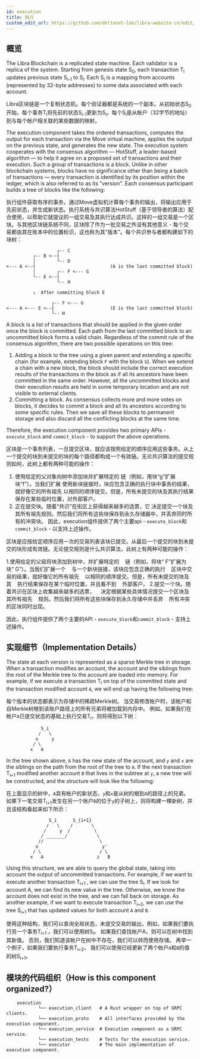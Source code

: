 ```yaml
---
id: execution
title: 执行
custom_edit_url: https://github.com/deltanet-lab/libra-website-cn/edit/master/execution/README.md
---
```



## 概览

The Libra Blockchain is a replicated state machine. Each validator is a replica
of the system. Starting from genesis state S<sub>0</sub>, each transaction
T<sub>i</sub> updates previous state S<sub>i-1</sub> to S<sub>i</sub>. Each
S<sub>i</sub> is a mapping from accounts (represented by 32-byte addresses) to
some data associated with each account.

Libra区块链是一个复制状态机。每个验证器都是系统的一个副本。从初始状态S<sub>0</sub>开始，每个事务T<sub>i</sub>将先前的状态S<sub>i-1</sub>更新为S<sub>i</sub>。每个S<sub>i</sub>是从帐户（32字节的地址）到与每个帐户相关联的某些数据的映射。

The execution component takes the ordered transactions, computes the output
for each transaction via the Move virtual machine, applies the output on the
previous state, and generates the new state. The execution system cooperates
with the consensus algorithm &mdash; HotStuff, a leader-based algorithm — to
help it agree on a proposed set of transactions and their execution. Such a
group of transactions is a block. Unlike in other blockchain systems, blocks
have no significance other than being a batch of transactions — every
transaction is identified by its position within the ledger, which is also
referred to as its "version". Each consensus participant builds a tree of blocks
like the following:

执行组件获取有序的事务，通过Move虚拟机计算每个事务的输出，将输出应用于先前状态，并生成新状态。执行系统与共识算法HotStuff（基于领导者的算法）配合使用，以帮助它就提议的一组交易及其执行达成共识。这样的一组交易是一个区块。与其他区块链系统不同，区块除了作为一批交易之外没有其他意义 - 每个交易都由其在账本中的位置标识，这也称为其“版本”。每个共识参与者都构建如下的块树：

```
                   ┌-- C
          ┌-- B <--┤
          |        └-- D
<--- A <--┤                            (A is the last committed block)
          |        ┌-- F <--- G
          └-- E <--┤
                   └-- H

          ↓  After committing block E

                 ┌-- F <--- G
<--- A <--- E <--┤                     (E is the last committed block)
                 └-- H
```

A block is a list of transactions that should be applied in the given order once
the block is committed. Each path from the last committed block to an
uncommitted block forms a valid chain. Regardless of the commit rule of the
consensus algorithm, there are two possible operations on this tree:

1. Adding a block to the tree using a given parent and extending a specific
   chain (for example, extending block `F` with the block `G`). When we extend a
   chain with a new block, the block should include the correct execution
   results of the transactions in the block as if all its ancestors have been
   committed in the same order. However, all the uncommitted blocks and their
   execution results are held in some temporary location and are not visible to
   external clients.
2. Committing a block. As consensus collects more and more votes on blocks, it
   decides to commit a block and all its ancestors according to some specific
   rules. Then we save all these blocks to permanent storage and also discard
   all the conflicting blocks at the same time.

Therefore, the execution component provides two primary APIs - `execute_block`
and `commit_block` - to support the above operations.


区块是一个事务列表，一旦提交区块，就应该按照给定的顺序应用这些事务。从上一个提交的块到未提交的块的每个路径都构成一个有效链。无论共识算法的提交规则如何，此树上都有两种可能的操作：

1. 使用给定的父对象向树中添加块并扩展特定的
链（例如，用块“g”扩展块“f”）。当我们扩展
使用新块链接时，块应包含正确的执行块中事务的结果，就好像它的所有祖先
以相同的顺序提交。但是，所有未提交的块及其执行结果保存在某些临时位置，对外部客户。
2. 正在提交块。随着“共识”在街区上获得越来越多的选票，它
决定提交一个块及其所有祖先规则。然后我们将所有这些块保存到永久存储器中，并丢弃同时所有的冲突块。
因此，execution组件提供了两个主要api - `execute_block`和`commit_block` - 以支持上述操作。


区块是应按给定顺序应用一次的交易列表该块已提交。从最后一个提交的块到未提交的块形成有效链。无论提交规则是什么共识算法，此树上有两种可能的操作：

1.使用给定的父级将块添加到树中，并扩展特定的
   链（例如，将块“ F”扩展为块“ G”）。当我们扩展一个
   与一个新块链接，该块应包含正确的执行
   区块中交易的结果，就好像它的所有祖先
   以相同的顺序提交。但是，所有未提交的块及其
   执行结果保存在某个临时位置，并且看不到
   外部客户。
2.提交一个块。随着共识在区块上收集越来越多的选票，
   决定根据某些具体情况提交一个区块及其所有祖先
   规则。然后我们将所有这些块保存到永久存储中并丢弃
   所有冲突的区块同时出现。

因此，执行组件提供了两个主要的API - `execute_block`和`commit_block` - 支持上述操作。

## 实现细节（Implementation Details）

The state at each version is represented as a sparse Merkle tree in storage.
When a transaction modifies an account, the account and the siblings from the
root of the Merkle tree to the account are loaded into memory. For example, if
we execute a transaction T<sub>i</sub> on top of the committed state and the
transaction modified account `A`, we will end up having the following tree:

每个版本的状态都表示为存储中的稀疏Merkle树。
当交易修改帐户时，该帐户和自Merkle树根到该账户路径上的所有兄弟将被加载到内存中。
例如，如果我们在帐户`A`已提交状态的基础上执行交易T<sub>i</sub>，则将得到以下树：

```
             S_i
            /   \
           o     y
          / \
         x   A
```

In the tree shown above, `A` has the new state of the account, and `y` and `x`
are the siblings on the path from the root of the tree to `A`. If the next
transaction T<sub>i+1</sub> modified another account `B` that lives in the
subtree at `y`, a new tree will be constructed, and the structure will look
like the following:

在上面显示的树中，`A`具有帐户的新状态，`y`和`x`是从树的根到`A`的路径上的兄弟。如果下一笔交易T<sub>i+1</sub>发生在另一个账户`B`的位于`y`的子树上，则将构建一棵新树，并且该结构看起来如下所示：

```
                S_i      S_{i+1}
               /   \    /       \
              /     y  /         \
             / _______/           \
            //                     \
           o                        y'
          / \                      / \
         x   A                    z   B
```

Using this structure, we are able to query the global state, taking into account
the output of uncommitted transactions. For example, if we want to execute
another transaction T<sub>i+1</sub><sup>'</sup>, we can use the tree
S<sub>i</sub>. If we look for account A, we can find its new value in the tree.
Otherwise, we know the account does not exist in the tree, and we can fall back on
storage. As another example, if we want to execute transaction T<sub>i+2</sub>,
we can use the tree S<sub>i+1</sub> that has updated values for both account `A`
and `B`.

使用这种结构，我们可以查询全局状态，未提交交易的输出。例如，如果我们要执行另一个事务T<sub>i+1</sub><sup>'</sup>，我们可以使用树S<sub>i</sub>。 如果我们查找帐户A，则可以在树中找到其新值。
否则，我们知道该帐户在树中不存在，我们可以转而使用存储。 再举一个例子，如果我们要执行事务T<sub>i+2</sub>，
我们可以使用已经更新了两个帐户`A`和`B`的值的树S<sub>i+1</sub>。

## 模块的代码组织（How is this component organized?）
```
    execution
            └── execution_client   # A Rust wrapper on top of GRPC clients.
            └── execution_proto    # All interfaces provided by the execution component.
            └── execution_service  # Execution component as a GRPC service.
            └── execution_tests    # Tests for the execution service.
            └── executor           # The main implementation of execution component.
```
